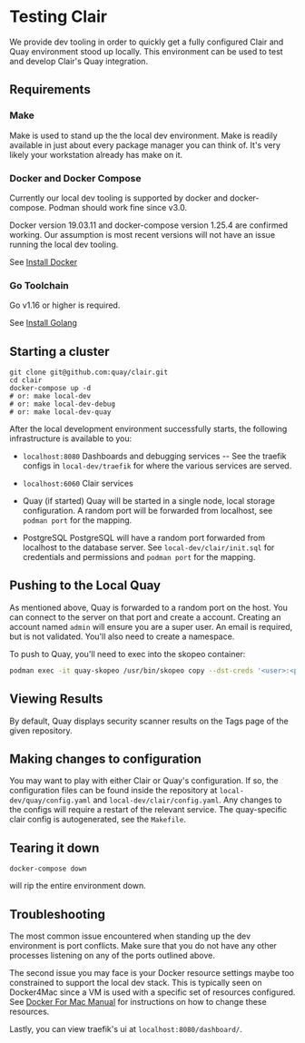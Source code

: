 # Testing Clair

We provide dev tooling in order to quickly get a fully configured Clair and Quay environment stood up locally.
This environment can be used to test and develop Clair's Quay integration.

## Requirements

### Make

Make is used to stand up the the local dev environment. 
Make is readily available in just about every package manager you can think of.
It's very likely your workstation already has make on it.

### Docker and Docker Compose

Currently our local dev tooling is supported by docker and docker-compose.
Podman should work fine since v3.0.

Docker version 19.03.11 and docker-compose version 1.25.4 are confirmed working.
Our assumption is most recent versions will not have an issue running the local dev tooling.

See [Install Docker](https://docs.docker.com/get-docker/)

### Go Toolchain

Go v1.16 or higher is required.

See [Install Golang](https://golang.org/doc/install)

## Starting a cluster

```
git clone git@github.com:quay/clair.git
cd clair
docker-compose up -d
# or: make local-dev
# or: make local-dev-debug
# or: make local-dev-quay
```

After the local development environment successfully starts, the following infrastructure is available to you:

- `localhost:8080`
  Dashboards and debugging services -- See the traefik configs in `local-dev/traefik` for where the various services are served.

- `localhost:6060`
  Clair services

- Quay (if started)
  Quay will be started in a single node, local storage configuration.
  A random port will be forwarded from localhost, see `podman port` for the mapping.

- PostgreSQL
  PostgreSQL will have a random port forwarded from localhost to the database server.
  See `local-dev/clair/init.sql` for credentials and permissions and `podman port` for the mapping.

## Pushing to the Local Quay

As mentioned above, Quay is forwarded to a random port on the host.
You can connect to the server on that port and create a account.
Creating an account named `admin` will ensure you are a super user.
An email is required, but is not validated.
You'll also need to create a namespace.

To push to Quay, you'll need to exec into the skopeo container:

```sh
podman exec -it quay-skopeo /usr/bin/skopeo copy --dst-creds '<user>:<pass>' --dst-tls-verify=false <src> clair-quay:8080/<namespace>/<repo>:<tag>
```

## Viewing Results

By default, Quay displays security scanner results on the Tags page of the given repository.

## Making changes to configuration

You may want to play with either Clair or Quay's configuration. 
If so, the configuration files can be found inside the repository at `local-dev/quay/config.yaml` and `local-dev/clair/config.yaml`.
Any changes to the configs will require a restart of the relevant service.
The quay-specific clair config is autogenerated, see the `Makefile`.

## Tearing it down

```
docker-compose down
```

will rip the entire environment down.


## Troubleshooting

The most common issue encountered when standing up the dev environment is port conflicts.
Make sure that you do not have any other processes listening on any of the ports outlined above.

The second issue you may face is your Docker resource settings maybe too constrained to support the local dev stack.
This is typically seen on Docker4Mac since a VM is used with a specific set of resources configured.
See [Docker For Mac Manual](https://docs.docker.com/docker-for-mac/) for instructions on how to change these resources.

Lastly, you can view traefik's ui at `localhost:8080/dashboard/`.
